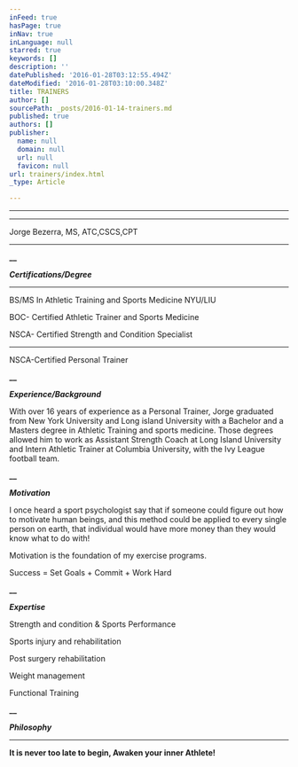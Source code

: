 ```yaml
---
inFeed: true
hasPage: true
inNav: true
inLanguage: null
starred: true
keywords: []
description: ''
datePublished: '2016-01-28T03:12:55.494Z'
dateModified: '2016-01-28T03:10:00.348Z'
title: TRAINERS
author: []
sourcePath: _posts/2016-01-14-trainers.md
published: true
authors: []
publisher:
  name: null
  domain: null
  url: null
  favicon: null
url: trainers/index.html
_type: Article

---
```

****

****

Jorge Bezerra, MS, ATC,CSCS,CPT

****

**__**

**_Certifications/Degree_**

****

BS/MS In Athletic Training and
Sports Medicine NYU/LIU

BOC- Certified Athletic Trainer
and Sports Medicine

NSCA- Certified Strength and Condition Specialist

****

NSCA-Certified Personal Trainer

**__**

**_Experience/Background_**

With over 16 years of experience
as a Personal Trainer, Jorge graduated from New York University and Long island
University with a Bachelor and a Masters degree in Athletic Training and sports
medicine. Those degrees allowed him to work as Assistant Strength Coach at Long
Island University and Intern Athletic Trainer at Columbia University, with the
Ivy League football team. 

**__**

**_Motivation_**

I once heard a
sport psychologist say that if someone could figure out how to motivate human
beings, and this method could be applied to every single person on earth, that
individual would have more money than they would know what to do with! 

Motivation is the foundation of my exercise programs.

Success = Set Goals + Commit + Work Hard

**__**

**_Expertise_**

Strength and condition
& Sports Performance

Sports injury and
rehabilitation

Post surgery
rehabilitation

Weight management

Functional Training

**__**

**_Philosophy_**

****

**It is never too late to begin,
Awaken your inner Athlete!**